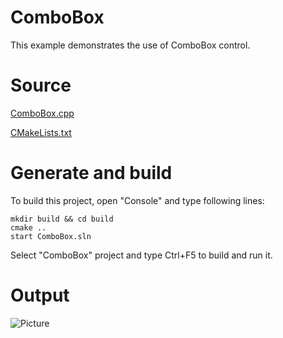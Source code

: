 # ComboBox

This example demonstrates the use of ComboBox control.

# Source

[ComboBox.cpp](ComboBox.cpp)

[CMakeLists.txt](CMakeLists.txt)

# Generate and build

To build this project, open "Console" and type following lines:

``` shell
mkdir build && cd build
cmake .. 
start ComboBox.sln
```

Select "ComboBox" project and type Ctrl+F5 to build and run it.

# Output

![Picture](../../../../docs/Pictures/ComboBox.png)
